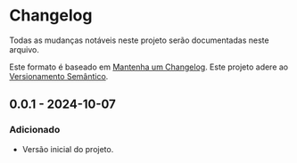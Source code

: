# Changelog
Todas as mudanças notáveis neste projeto serão documentadas neste arquivo.

Este formato é baseado em [Mantenha um Changelog](https://keepachangelog.com/pt-BR/1.0.0/).
Este projeto adere ao [Versionamento Semântico](https://semver.org/lang/pt-BR/).

## 0.0.1 - 2024-10-07
### Adicionado
- Versão inicial do projeto.
